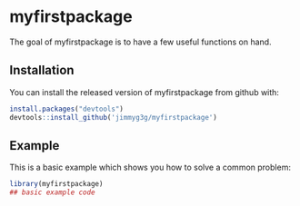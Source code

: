 # myfirstpackage

<!-- badges: start -->
<!-- badges: end -->

The goal of myfirstpackage is to have a few useful functions on hand.

## Installation

You can install the released version of myfirstpackage from github with:

``` r
install.packages("devtools")
devtools::install_github('jimmyg3g/myfirstpackage')
```

## Example

This is a basic example which shows you how to solve a common problem:

``` r
library(myfirstpackage)
## basic example code
```

